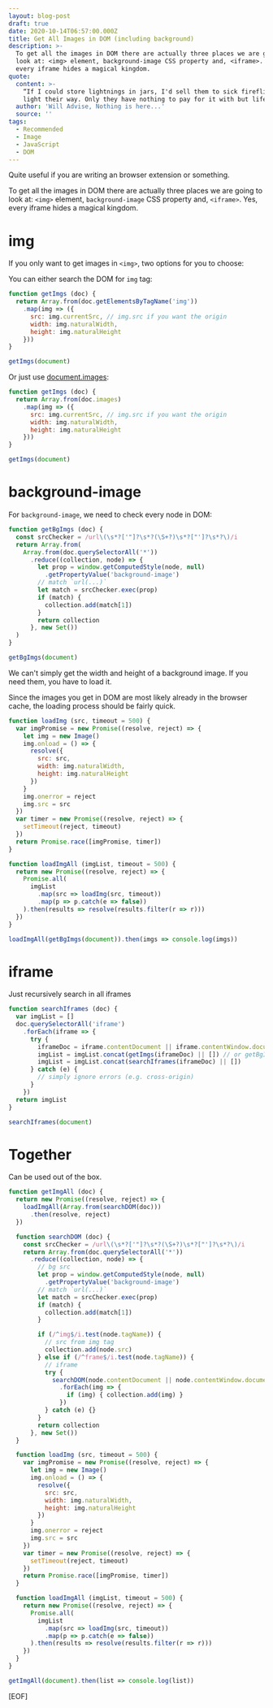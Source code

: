```yaml
---
layout: blog-post
draft: true
date: 2020-10-14T06:57:00.000Z
title: Get All Images in DOM (including background)
description: >-
  To get all the images in DOM there are actually three places we are going to
  look at: <img> element, background-image CSS property and, <iframe>. Yes,
  every iframe hides a magical kingdom.
quote:
  content: >-
    “If I could store lightnings in jars, I'd sell them to sick fireflies to
    light their way. Only they have nothing to pay for it with but life.” 
  author: 'Will Advise, Nothing is here...'
  source: ''
tags:
  - Recommended
  - Image
  - JavaScript
  - DOM
---
```


Quite useful if you are writing an browser extension or something.

To get all the images in DOM there are actually three places we are going to look at: `<img>` element, `background-image` CSS property and, `<iframe>`. Yes, every iframe hides a magical kingdom.

# img

If you only want to get images in `<img>`, two options for you to choose:

You can either search the DOM for `img` tag:

```javascript
function getImgs (doc) {
  return Array.from(doc.getElementsByTagName('img'))
    .map(img => ({
      src: img.currentSrc, // img.src if you want the origin
      width: img.naturalWidth,
      height: img.naturalHeight
    }))
}

getImgs(document)
```

Or just use [document.images](https://developer.mozilla.org/en-US/docs/Web/API/Document/images):

```javascript
function getImgs (doc) {
  return Array.from(doc.images)
    .map(img => ({
      src: img.currentSrc, // img.src if you want the origin
      width: img.naturalWidth,
      height: img.naturalHeight
    }))
}

getImgs(document)
```

# background-image

For `background-image`, we need to check every node in DOM:

```javascript
function getBgImgs (doc) {
  const srcChecker = /url\(\s*?['"]?\s*?(\S+?)\s*?["']?\s*?\)/i
  return Array.from(
    Array.from(doc.querySelectorAll('*'))
      .reduce((collection, node) => {
        let prop = window.getComputedStyle(node, null)
          .getPropertyValue('background-image')
        // match `url(...)`
        let match = srcChecker.exec(prop)
        if (match) {
          collection.add(match[1])
        }
        return collection
      }, new Set())
  )
}

getBgImgs(document)
```

We can't simply get the width and height of a background image. If you need them, you have to load it.

Since the images you get in DOM are most likely already in the browser cache, the loading process should be fairly quick.

```javascript
function loadImg (src, timeout = 500) {
  var imgPromise = new Promise((resolve, reject) => {
    let img = new Image()
    img.onload = () => {
      resolve({
        src: src,
        width: img.naturalWidth,
        height: img.naturalHeight
      })
    }
    img.onerror = reject
    img.src = src
  })
  var timer = new Promise((resolve, reject) => {
    setTimeout(reject, timeout)
  })
  return Promise.race([imgPromise, timer])
}

function loadImgAll (imgList, timeout = 500) {
  return new Promise((resolve, reject) => {
    Promise.all(
      imgList
        .map(src => loadImg(src, timeout))
        .map(p => p.catch(e => false))
    ).then(results => resolve(results.filter(r => r)))
  })
}

loadImgAll(getBgImgs(document)).then(imgs => console.log(imgs))
```

# iframe

Just recursively search in all iframes

```javascript
function searchIframes (doc) {
  var imgList = []
  doc.querySelectorAll('iframe')
    .forEach(iframe => {
      try {
        iframeDoc = iframe.contentDocument || iframe.contentWindow.document
        imgList = imgList.concat(getImgs(iframeDoc) || []) // or getBgImgs(iframeDoc)
        imgList = imgList.concat(searchIframes(iframeDoc) || [])
      } catch (e) {
        // simply ignore errors (e.g. cross-origin)
      }
    })
  return imgList
}

searchIframes(document)
```

# Together

Can be used out of the box. 

```javascript
function getImgAll (doc) {
  return new Promise((resolve, reject) => {
    loadImgAll(Array.from(searchDOM(doc)))
      .then(resolve, reject)
  })

  function searchDOM (doc) {
    const srcChecker = /url\(\s*?['"]?\s*?(\S+?)\s*?["']?\s*?\)/i
    return Array.from(doc.querySelectorAll('*'))
      .reduce((collection, node) => {
        // bg src
        let prop = window.getComputedStyle(node, null)
          .getPropertyValue('background-image')
        // match `url(...)`
        let match = srcChecker.exec(prop)
        if (match) {
          collection.add(match[1])
        }

        if (/^img$/i.test(node.tagName)) {
          // src from img tag
          collection.add(node.src)
        } else if (/^frame$/i.test(node.tagName)) {
          // iframe
          try {
            searchDOM(node.contentDocument || node.contentWindow.document)
              .forEach(img => {
                if (img) { collection.add(img) }
              })
          } catch (e) {}
        }
        return collection
      }, new Set())
  }

  function loadImg (src, timeout = 500) {
    var imgPromise = new Promise((resolve, reject) => {
      let img = new Image()
      img.onload = () => {
        resolve({
          src: src,
          width: img.naturalWidth,
          height: img.naturalHeight
        })
      }
      img.onerror = reject
      img.src = src
    })
    var timer = new Promise((resolve, reject) => {
      setTimeout(reject, timeout)
    })
    return Promise.race([imgPromise, timer])
  }

  function loadImgAll (imgList, timeout = 500) {
    return new Promise((resolve, reject) => {
      Promise.all(
        imgList
          .map(src => loadImg(src, timeout))
          .map(p => p.catch(e => false))
      ).then(results => resolve(results.filter(r => r)))
    })
  }
}

getImgAll(document).then(list => console.log(list))
```

[EOF]

